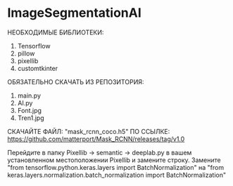 # ImageSegmentationAI
НЕОБХОДИМЫЕ БИБЛИОТЕКИ:
  1. Tensorflow
  2. pillow
  3. pixellib
  4. customtkinter

ОБЯЗАТЕЛЬНО СКАЧАТЬ ИЗ РЕПОЗИТОРИЯ:
  1. main.py
  2. AI.py
  3. Font.jpg
  4. Tren1.jpg

СКАЧАЙТЕ ФАЙЛ: "mask_rcnn_coco.h5" ПО ССЫЛКЕ:
  https://github.com/matterport/Mask_RCNN/releases/tag/v1.0


Перейдите в папку Pixellib -> semantic -> deeplab.py в вашем установленном местоположении Pixellib и замените строку. Замените "from tensorflow.python.keras.layers import BatchNormalization" на "from keras.layers.normalization.batch_normalization import BatchNormalization"
